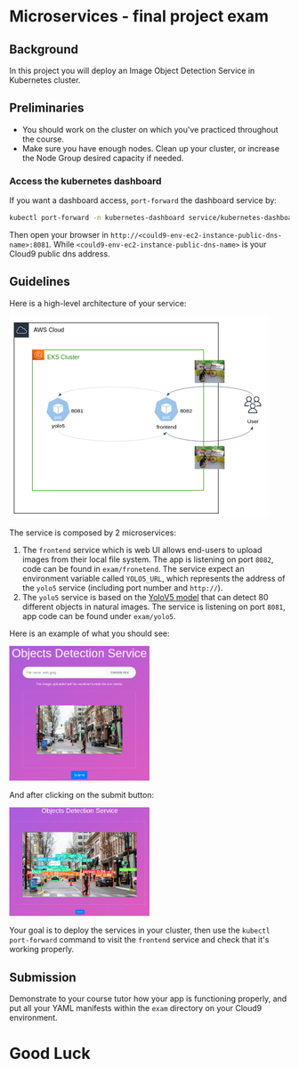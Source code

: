 # Microservices - final project exam

## Background

In this project you will deploy an Image Object Detection Service in Kubernetes cluster.


## Preliminaries 

- You should work on the cluster on which you've practiced throughout the course.  
- Make sure you have enough nodes. Clean up your cluster, or increase the Node Group desired capacity if needed.

### Access the kubernetes dashboard 

If you want a dashboard access, `port-forward` the dashboard service by:

```bash
kubectl port-forward -n kubernetes-dashboard service/kubernetes-dashboard 8081:8081 --addresss 0.0.0.0
```

Then open your browser in `http://<could9-env-ec2-instance-public-dns-name>:8081`. 
While `<could9-env-ec2-instance-public-dns-name>` is your Cloud9 public dns address. 

## Guidelines

Here is a high-level architecture of your service: 

![](../.img/k8s_ex_arch.png)

The service is composed by 2 microservices: 

1. The `frontend` service which is web UI allows end-users to upload images from their local file system. The app is listening on port `8082`, code can be found in `exam/fronetend`. The service expect an environment variable called `YOLO5_URL`, which represents the address of the `yolo5` service (including port number and `http://`).
2. The `yolo5` service is based on the [YoloV5 model](https://github.com/ultralytics/yolov5) that can detect 80 different objects in natural images. The service is listening on port `8081`, app code can be found under `exam/yolo5`.

Here is an example of what you should see:

<img src="../.img/exam_ex_1.png" width="50%">

And after clicking on the submit button:

<img src="../.img/exam_ex_2.png" width="50%">

Your goal is to deploy the services in your cluster, then use the `kubectl port-forward` command to visit the `frontend` service and check that it's working properly. 

## Submission 

Demonstrate to your course tutor how your app is functioning properly, and put all your YAML manifests within the `exam` directory on your Cloud9 environment.

# Good Luck